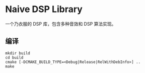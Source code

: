 # Naive DSP Library

一个乃衣服的 DSP 库，包含多种音效和 DSP 算法实现。

## 编译

    mkdir build
    cd build
    cmake [-DCMAKE_BUILD_TYPE=<Debug|Release|RelWithDebInfo>] ..
    make
